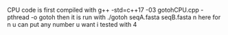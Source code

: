 CPU code is first compiled with g++ -std=c++17 -03 gotohCPU.cpp -pthread -o gotoh
then it is run with ./gotoh seqA.fasta seqB.fasta n 
here for n u can put any number u want i tested with 4
